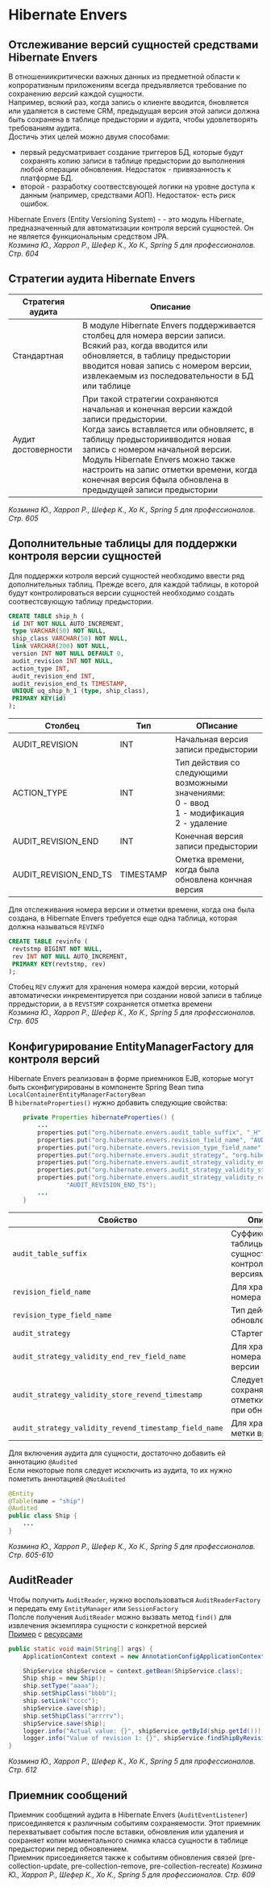 # Hibernate Envers
## Отслеживание версий сущностей средствами Hibernate Envers
В отношениикритически важных данных из предметной области к копроративным приложениям всегда предъявляется требование по сохранению _версий_ каждой сущности.<br/>
Например, всякий раз, когда запись о клиенте вводится, бновляется или удаляется в системе CRM, предыдущая версия этой записи должна быть сохранена в таблице предыстории и аудита, чтобы удовлетворять требованиям аудита.<br/>
Достичь этих целей можно двумя способами:
* первый редусматривает создание триггеров БД, которые будут сохранять копию записи в таблице предыстории до выполнения любой операции обновления. Недостаток - привязанность к платформе БД.
* второй - разработку соотвестсвующей логики на уровне доступа к данным (например, средствами АОП). Недостаток- есть риск ошибок.

Hibernate Envers (Entity Versioning System) -  - это модуль Hibernate, предназначенный для автоматизации контроля версий сущностей. Он не является функциональным средством JPA.<br/>
_Козмина Ю., Харроп Р., Шефер К., Хо К., Spring 5 для профессионалов. Стр. 604_

## Стратегии аудита Hibernate Envers
| Стратегия аудита | Описание |
| ---- | ---- |
| Стандартная | В модуле Hibernate Envers поддерживается столбец для номера версии записи.<br/>Всякий раз, когда вводится или обновляется, в таблицу предыстории вводится новая запись с номером версии, извлекаемым из последовательности в БД или таблице |
| Аудит достоверности | При такой стратегии сохраняются начальная и конечная версии каждой записи предыстории.<br/>Когда заись вставляется или обновляетс, в таблицу предысториивводится новая запись с номером начальной версии. Модуль Hibernate Envers можно также настроить на запис отметки времени, когда конечная версия бфыла обновлена в предыдущей записи предыстории |

_Козмина Ю., Харроп Р., Шефер К., Хо К., Spring 5 для профессионалов. Стр. 605_

## Дополнительные таблицы для поддержки контроля версии сущностей
Для поддержки котроля версий сущностей необходимо ввести ряд дополнительных таблиц. Прежде всего, для каждой таблицы, в которой будут контролироваться версии сущностей необходимо создать  соотвестсвующую таблицу предыстории.
```sql
CREATE TABLE ship_h (
 id INT NOT NULL AUTO_INCREMENT,
 type VARCHAR(50) NOT NULL,
 ship_class VARCHAR(50) NOT NULL,
 link VARCHAR(200) NOT NULL,
 version INT NOT NULL DEFAULT 0,
 audit_revision INT NOT NULL,
 action_type INT,
 audit_revision_end INT,
 audit_revision_end_ts TIMESTAMP,
 UNIQUE uq_ship_h_1 (type, ship_class),
 PRIMARY KEY(id)
);
```
| Столбец | Тип | ОПисание |
| ---- | ---- | ---- |
| AUDIT_REVISION | INT | Начальная версия записи предыстории |
| ACTION_TYPE | INT | Тип действия со следующими возможными значениями:<br/>0 - ввод<br/>1 - модификация<br/>2 - удаление |
| AUDIT_REVISION_END | INT | Конечная версия записи предыстории |
| AUDIT_REVISION_END_TS | TIMESTAMP | Ометка времени, когда была обновлена кончная версия |

Для отслеживания номера версии и отметки времени, когда она была создана, в Hibernate Envers требуется еще одна таблица, которая должна называться `REVINFO`
```sql
CREATE TABLE revinfo (
 revtstmp BIGINT NOT NULL,
 rev INT NOT NULL AUTO_INCREMENT,
 PRIMARY KEY(revtstmp, rev)
);
```
Стобец `REV` служит для хранения номера каждой версии, который автоматически инкрементируется при создании новой записи в таблице прредыстории, а в `REVSTSMP` сохраняется отметка времени<br/>
_Козмина Ю., Харроп Р., Шефер К., Хо К., Spring 5 для профессионалов. Стр. 605_

## Конфигурирование EntityManagerFactory для контроля версий
Hibernate Envers реализован в форме приемников EJB, которые могут быть сконфигурированы в компоненте Spring Bean типа  `LocalContainerEntityManagerFactoryBean`<br/>
В `hibernateProperties()` нужно добавить следующие свойства:
```java
    private Properties hibernateProperties() {
        ...
        properties.put("org.hibernate.envers.audit_table_suffix", "_H");
        properties.put("org.hibernate.envers.revision_field_name", "AUDIT_REVISION");
        properties.put("org.hibernate.envers.revision_type_field_name", "ACTION_TYPE");
        properties.put("org.hibernate.envers.audit_strategy", "org.hibernate.envers.strategy.ValidityAuditStrategy");
        properties.put("org.hibernate.envers.audit_strategy_validity_end_rev_field_name", "AUDIT_REVISION_END");
        properties.put("org.hibernate.envers.audit_strategy_validity_store_revend_timestamp", "True");
        properties.put("org.hibernate.envers.audit_strategy_validity_revend_timestamp_field_name",
                "AUDIT_REVISION_END_TS");
        ...
    }
```
| Свойство | Описание |
| --- | --- |
| `audit_table_suffix` | Суффикс имени таблицы для сущности с контролируемыми версиями |
| `revision_field_name` | Для хранения номера версии |
| `revision_type_field_name` | Тип действия обновления |
| `audit_strategy` | СТартеги аудита |
| `audit_strategy_validity_end_rev_field_name` | Для хранения номера конечной версии |
| `audit_strategy_validity_store_revend_timestamp` | Следует ли сохранять отметки времени при обновлении |
| `audit_strategy_validity_revend_timestamp_field_name` | Для хранения метки времени |

Для включения аудита для сущности, достаточно добавить ей аннотацию `@Audited`<br/>
Если некоторые поля следует исключить из аудита, то их нужно пометить аннотацией `@NotAudited`<br/>
```java
@Entity
@Table(name = "ship")
@Audited
public class Ship {
    ...
}
```
_Козмина Ю., Харроп Р., Шефер К., Хо К., Spring 5 для профессионалов. Стр. 605-610_

## AuditReader
Чтобы получить `AuditReader`, нужно воспользоваться `AuditReaderFactory` и передать ему `EntityManager` или `SessionFactory`<br/>
Полсле получения `AuditReader` можно вызвать метод `find()` для извлечения экземпляра сущности с конкретной версией<br/>
[Пример](../examples/spring/src/main/java/ru/akhitev/kb/spring/envers) с [ресурсами](../examples/spring/src/main/resources/spring/envers)
```java
public static void main(String[] args) {
    ApplicationContext context = new AnnotationConfigApplicationContext(DbConf.class);

    ShipService shipService = context.getBean(ShipService.class);
    Ship ship = new Ship();
    ship.setType("aaaa");
    ship.setShipClass("bbbb");
    ship.setLink("cccc");
    shipService.save(ship);
    ship.setShipClass("arrrrv");
    shipService.save(ship);
    logger.info("Actual value: {}", shipService.getById(ship.getId()));
    logger.info("Value of revision 1: {}", shipService.findShipByRevision(ship.getId(), 1));
}
```
_Козмина Ю., Харроп Р., Шефер К., Хо К., Spring 5 для профессионалов. Стр. 612_

## Приемник сообщений
Приемник сообщений аудита в Hibernate Envers (`AuditEventListener`) присоединяется к различным событиям сохраняемости. Этот приемник перехватывает события после вставки, обновления или удаления и сохраняет копии моментального снимка класса сущности в таблице предыстории перед обновлением.<br/>
Приемник присоединяется также к событиям обновления связей (pre-collection-update, pre-collection-remove, pre-collection-recreate)
_Козмина Ю., Харроп Р., Шефер К., Хо К., Spring 5 для профессионалов. Стр. 609_
